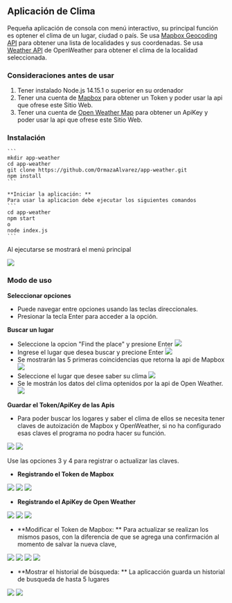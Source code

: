 ## Aplicación de Clima 

Pequeña aplicación de consola con menú interactivo, su principal función es optener el clima de un lugar, ciudad o país.
Se usa [Mapbox Geocoding API](https://docs.mapbox.com/api/search/geocoding/) para obtener una lista de localidades y sus coordenadas.
Se usa [Weather API](https://openweathermap.org/api) de OpenWeather para obtener el clima de la localidad seleccionada.


### Consideraciones antes de usar

1.  Tener instalado Node.js 14.15.1 o superior en su ordenador
2.  Tener una cuenta de [Mapbox](https://account.mapbox.com/auth/signup/) para obtener un Token y poder usar la api que ofrese este Sitio Web.
3.  Tener una cuenta de [Open Weather Map](https://openweathermap.org/api) para obtener un ApiKey y poder usar la api que ofrese este Sitio Web.
    
### Instalación
    ```
    mkdir app-weather
    cd app-weather
    git clone https://github.com/OrmazaAlvarez/app-weather.git
    npm install
    ```

    **Iniciar la aplicación: **
    Para usar la aplicacion debe ejecutar los siguientes comandos
    ```
    cd app-weather
    npm start
    o
    node index.js
    ```
  Al ejecutarse se mostrará el menú principal

  ![](assets/home.png)

### Modo de uso

**Seleccionar opciones**

* Puede navegar entre opciones usando las teclas direccionales.
* Presionar la tecla Enter para acceder a la opción.

**Buscar un lugar**
* Seleccione la opcion "Find the place" y presione Enter
![](assets/home.png)
* Ingrese el lugar que desea buscar y precione Enter
![](assets/inputPlace.png)
* Se mostrarán las 5 primeras coincidencias que retorna la api de Mapbox
![](assets/resultFind.png)
* Seleccione el lugar que desee saber su clima
![](assets/selectPlace.png)
* Se le mostrán los datos del clima optenidos por la api de Open Weather.
![](assets/dataWeather.png)

**Guardar el Token/ApiKey de las Apis**
 
* Para poder buscar los logares y saber el clima de ellos se necesita tener claves de autoización de Mapbox y OpenWeather, si no ha configurado esas claves el programa no podra hacer su función.

![](assets/noMaxboxToken.png)
![](assets/noOpenWeather.png)
  
Use las opciones 3 y 4 para registrar o actualizar las claves.

* **Registrando el Token de Mapbox**

![](assets/selectSaveMapbox.png)
![](assets/inputMapboxToken.png)
![](assets/savedMapboxToken.png)

* **Registrando el ApiKey de Open Weather**

![](assets/selectSaveOpenWeather.png)
![](assets/inputApiKeyOpenWeather.png)
![](assets/savedApiKeyOpenWeather.png)

* **Modificar el Token de Mapbox: ** Para actualizar se realizan los mismos pasos, con la diferencia de que se agrega una confirmación al momento de salvar la nueva clave,

![](assets/selectSaveMapbox.png)
![](assets/inputMapboxToken.png)
![](assets/confirmSavedToken.png)
![](assets/updatedTokenMapbox.png)

* **Mostrar el historial de búsqueda: ** La aplicacción guarda un historial de busqueda de hasta 5 lugares

![](assets/selectHistory.png)
![](assets/showHistory.png)

